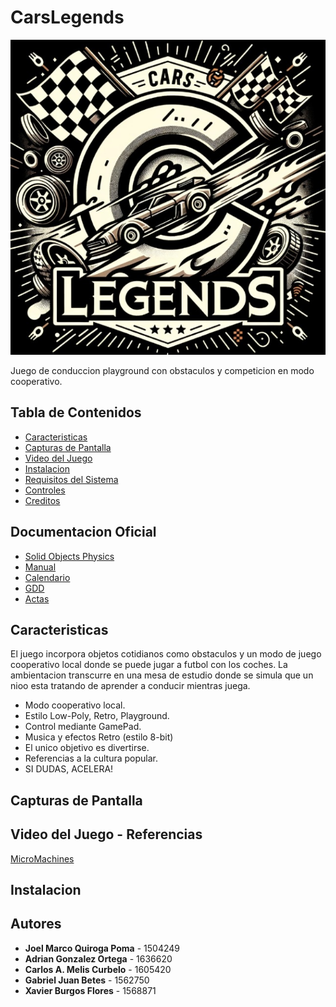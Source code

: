 # CarsLegends

![Logo del Juego](RECURSOS/images/IMG_0359.JPG)

Juego de conduccion playground con obstaculos y competicion en modo cooperativo.

## Tabla de Contenidos

- [Caracteristicas](#caracteristicas)
- [Capturas de Pantalla](#capturas-de-pantalla)
- [Video del Juego](#video-del-juego)
- [Instalacion](#instalacion)
- [Requisitos del Sistema](#requisitos-del-sistema)
- [Controles](#controles)
- [Creditos](#croditos)

## Documentacion Oficial

- [Solid Objects Physics](https://uab-my.sharepoint.com/:w:/g/personal/1636620_uab_cat/EZCgwnlm3thHhgb-iBtkmAYBrFd_dM_bNbFYWukjJxeDNw?e=NM4Pq8)
- [Manual](https://uab-my.sharepoint.com/:w:/g/personal/1636620_uab_cat/Ed3Rbka1K9JNlB6b6gTrcbkBjVDjyUQ3TFh0K1qsNm_asQ?e=HseOAd)
- [Calendario](https://uab-my.sharepoint.com/:w:/g/personal/1636620_uab_cat/EbBrbAlbQ_1OpnWr8QHX4K0BqVsWpEeOUMkfbsMWstqcpg?e=8B3aCJ)
- [GDD](DOCUMENTACION/DOCUMENTOS_PROPIOS/GDD_Inicial_Cars_Legends.pdf)
- [Actas](DOCUMENTACION/ACTAS_DE_REUNION)

## Caracteristicas

El juego incorpora objetos cotidianos como obstaculos y un modo de juego cooperativo local donde se puede jugar a futbol con los coches. La ambientacion transcurre en una mesa de estudio donde se simula que un nioo esta tratando de aprender a conducir mientras juega.
 
  - Modo cooperativo local.
  - Estilo Low-Poly, Retro, Playground.
  - Control mediante GamePad.
  - Musica y efectos Retro (estilo 8-bit)
  - El unico objetivo es divertirse.
  - Referencias a la cultura popular.
  - SI DUDAS, ACELERA!

## Capturas de Pantalla


## Video del Juego - Referencias

[MicroMachines](https://www.youtube.com/watch?v=tWws3X9EVhA)

## Instalacion

## Autores

- **Joel Marco Quiroga Poma** - 1504249
- **Adrian Gonzalez Ortega** - 1636620
- **Carlos A. Melis Curbelo** - 1605420
- **Gabriel Juan Betes** - 1562750
- **Xavier Burgos Flores** - 1568871




